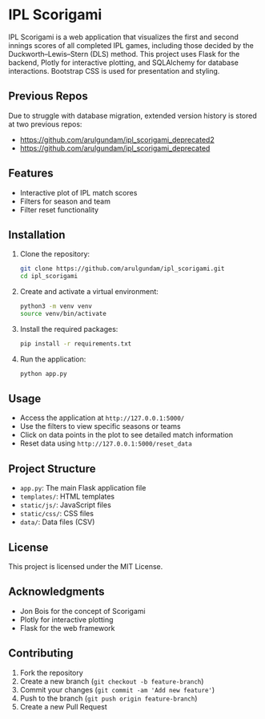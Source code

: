 # IPL Scorigami

IPL Scorigami is a web application that visualizes the first and second innings scores of all completed IPL games, including those decided by the Duckworth–Lewis–Stern (DLS) method. This project uses Flask for the backend, Plotly for interactive plotting, and SQLAlchemy for database interactions. Bootstrap CSS is used for presentation and styling.

## Previous Repos

Due to struggle with database migration, extended version history is stored at two previous repos:
- https://github.com/arulgundam/ipl_scorigami_deprecated2
- https://github.com/arulgundam/ipl_scorigami_deprecated

## Features

- Interactive plot of IPL match scores
- Filters for season and team
- Filter reset functionality

## Installation

1. Clone the repository:
    ```bash
    git clone https://github.com/arulgundam/ipl_scorigami.git
    cd ipl_scorigami
    ```

2. Create and activate a virtual environment:
    ```bash
    python3 -m venv venv
    source venv/bin/activate
    ```

3. Install the required packages:
    ```bash
    pip install -r requirements.txt

4. Run the application:
    ```bash
    python app.py
    ```

## Usage

- Access the application at `http://127.0.0.1:5000/`
- Use the filters to view specific seasons or teams
- Click on data points in the plot to see detailed match information
- Reset data using `http://127.0.0.1:5000/reset_data`

## Project Structure

- `app.py`: The main Flask application file
- `templates/`: HTML templates
- `static/js/`: JavaScript files
- `static/css/`: CSS files
- `data/`: Data files (CSV)

## License

This project is licensed under the MIT License.

## Acknowledgments

- Jon Bois for the concept of Scorigami
- Plotly for interactive plotting
- Flask for the web framework

## Contributing

1. Fork the repository
2. Create a new branch (`git checkout -b feature-branch`)
3. Commit your changes (`git commit -am 'Add new feature'`)
4. Push to the branch (`git push origin feature-branch`)
5. Create a new Pull Request
